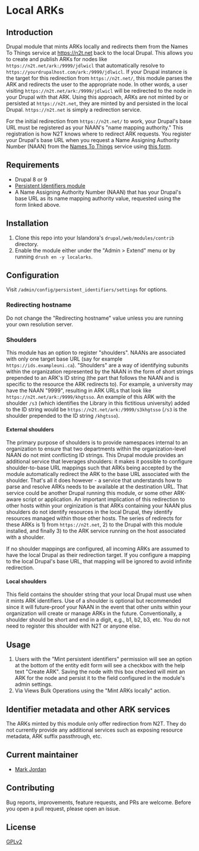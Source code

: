 # Local ARKs

## Introduction

Drupal module that mints ARKs locally and redirects them from the Names To Things service at https://n2t.net back to the local Drupal. This allows you to create and publish ARKs for nodes like `https://n2t.net/ark:/9999/jdlwicl` that automatically resolve to `https://yourdrupalhost.com/ark:/9999/jdlwicl`. If your Drupal instance is the target for this redirection from `https://n2t.net/`, this module parses the ARK and redirects the user to the appropriate node. In other words, a user visiting `https://n2t.net/ark:/9999/jdlwicl` will be redirected to the node in your Drupal with that ARK. Using this approach, ARKs are not minted by or persisted at `https://n2t.net`, they are minted by and persisted in the local Drupal. `https://n2t.net` is simply a redirection service.

For the initial redirection from `https://n2t.net/` to work, your Drupal's base URL must be registered as your NAAN's "name mapping authority." This registration is how N2T knows where to redirect ARK requests. You register your Drupal's base URL when you request a Name Assigning Authority Number (NAAN) from the [Names To Things](http://n2t.net) service using [this form](https://goo.gl/forms/bmckLSPpbzpZ5dix1).

## Requirements

* Drupal 8 or 9
* [Persistent Identifiers module](https://github.com/mjordan/persistent_identifiers)
* A Name Assigning Authority Number (NAAN) that has your Drupal's base URL as its name mapping authority value, requested using the form linked above.

## Installation

1. Clone this repo into your Islandora's `drupal/web/modules/contrib` directory.
1. Enable the module either under the "Admin > Extend" menu or by running `drush en -y localarks`.

## Configuration

Visit `/admin/config/persistent_identifiers/settings` for options.

### Redirecting hostname

Do not change the "Redirecting hostname" value unless you are running your own resolution server.

### Shoulders

This module has an option to register "shoulders". NAANs are associated with only one target base URL (say for example `https://ids.exampleuni.ca`). "Shoulders" are a way of identifying subunits within the organization represented by the NAAN in the form of short strings prepended to an ARK's ID string (the part that follows the NAAN and is specific to the resource the ARK redirects to). For example, a university may have the NAAN "9999", resulting in ARK URLs that look like `https://n2t.net/ark:/9999/khgtsso`. An example of this ARK with the shoulder `/s3` (which identifies the Library in this fictitious university) added to the ID string would be `https://n2t.net/ark:/9999/s3khgtsso` (`/s3` is the shoulder prepended to the ID string `/khgtsso`).

#### External shoulders

The primary purpose of shoulders is to provide namespaces internal to an organization to ensure that two departments within the organization-level NAAN do not mint conflicting ID strings. This Drupal module provides an additional service that leverages shoulders: it makes it possible to configure shoulder-to-base URL mappings such that ARKs being accepted by the module automatically redirect the ARK to the base URL associated with the shoulder. That's all it does however - a service that understands how to parse and resolve ARKs needs to be available at the destination URL. That service could be another Drupal running this module, or some other ARK-aware script or application. An important implication of this redirection to other hosts within your orginization is that ARKs containing your NAAN plus shoulders do not identify resources in the local Drupal, they identify resources managed within those other hosts. The series of redirects for these ARKs is 1) from `https://n2t.net`, 2) to the Drupal with this module installed, and finally 3) to the ARK service running on the host associated with a shoulder.

If no shoulder mappings are configured, all incoming ARKs are assumed to have the local Drupal as their redirection target. If you configure a mapping to the local Drupal's base URL, that mapping will be ignored to avoid infinite redirection.

#### Local shoulders

This field contains the shoulder string that your local Drupal must use when it mints ARK identifiers. Use of a shoulder is optional but recommended since it will future-proof your NAAN in the event that other units within your organization will create or manage ARKs in the future. Conventionally, a shoulder should be short and end in a digit, e.g., b1, b2, b3, etc. You do not need to register this shoulder with N2T or anyone else.

## Usage

1. Users with the "Mint persistent identifiers" permission will see an option at the bottom of the entity edit form will see a checkbox with the help text "Create ARK". Saving the node with this box checked will mint an ARK for the node and persist it to the field configured in the module's admin settings.
1. Via Views Bulk Operations using the "Mint ARKs locally" action.

## Identifier metadata and other ARK services

The ARKs minted by this module only offer redirection from N2T. They do not currently provide any additional services such as exposing resource metadata, ARK suffix passthrough, etc.

## Current maintainer

* [Mark Jordan](https://github.com/mjordan)

## Contributing

Bug reports, improvements, feature requests, and PRs are welcome. Before you open a pull request, please open an issue.

## License

[GPLv2](http://www.gnu.org/licenses/gpl-2.0.txt)
